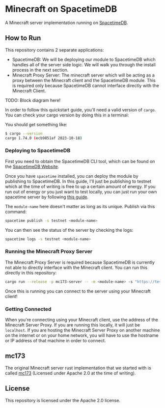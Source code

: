 # Minecraft on SpacetimeDB

A Minecraft server implementation running on [SpacetimeDB](https://spacetimedb.com/).

## How to Run

This repository contains 2 separate applications: 
 - SpacetimeDB: We will be deploying our module to SpacetimeDB which handles all of the server side logic. We will walk you through the install process in the next section.
 - Minecraft Proxy Server: The minecraft server which will be acting as a proxy between the Minecraft client and the SpacetimeDB module. This is required only because SpacetimeDB cannot interface directly with the Minecraft Client.

TODO: Block diagram here!

In order to follow this quickstart guide, you'll need a valid version of `cargo`. You can check your cargo version by doing this in a terminal: 

You should get something like:

```bash
$ cargo --version
cargo 1.74.0 (ecb9851af 2023-10-18)
```

### Deploying to SpacetimeDB

First you need to obtain the SpacetimeDB CLI tool, which can be found on the [SpacetimeDB Website](https://spacetimedb.com/install).

Once you have `spacetime` installed, you can deploy the module by publishing to SpacetimeDB. In this guide, I'll just be publishing to testnet which at the time of writing is free to up a certain amount of energy. If you run out of energy or you just want to test locally, you can just run your own spacetime server by following [this guide](https://spacetimedb.com/docs/getting-started). 

The `module-name` here doesn't matter as long as its unique. Publish via this command:

```bash
spacetime publish -s testnet <module-name>
```

You can then see the status of the server by checking the logs:

```bash
spacetime logs -s testnet <module-name>
```

### Running the Minecraft Proxy Server

The Minecraft Proxy Server is required because SpacetimeDB is currently not able to directly interface with the Minecraft client. You can run this directly in this repository:

```bash
cargo run --release -p mc173-server -- -m <module-name> -s "https://testnet.spacetimedb.com"
```

Once this is running you can connect to the server using your Minecraft client!

### Getting Connected

When you're connecting using your Minecraft client, use the address of the Minecraft Server Proxy. If you are running this locally, it will just be `localhost`. If you are hosting the Minecraft Server Proxy on another machine on the internet or on your home network, you will have to use the hostname or IP address of that machine in order to connect.

## mc173

The original Minecraft server rust implementation that we started with is called [mc173](https://github.com/mindstorm38/mc173) (Licensed under Apache 2.0 at the time of writing).

## License

This repository is licensed under the Apache 2.0 license.
